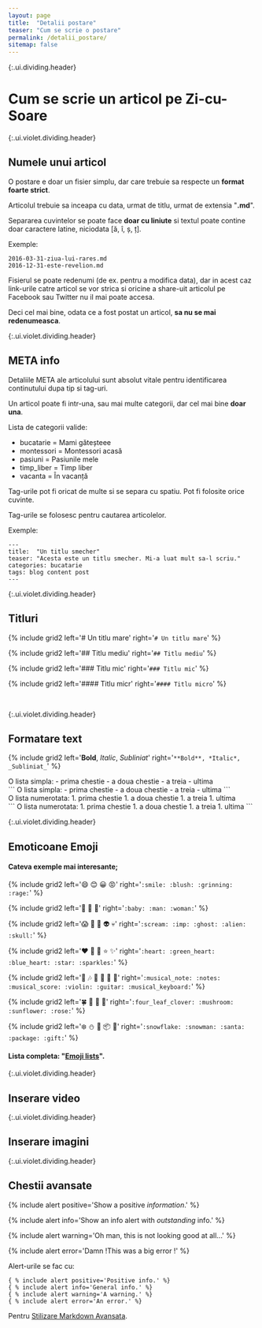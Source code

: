 ```yaml
---
layout: page
title:  "Detalii postare"
teaser: "Cum se scrie o postare"
permalink: /detalii_postare/
sitemap: false
---
```

<style>
.left { float: left }
.right { float: right }
</style>

{:.ui.dividing.header}
# Cum se scrie un articol pe Zi-cu-Soare


{:.ui.violet.dividing.header}
## Numele unui articol

O postare e doar un fisier simplu, dar care trebuie sa respecte un **format foarte strict**.

Articolul trebuie sa inceapa cu data, urmat de titlu, urmat de extensia "**.md**".

Separarea cuvintelor se poate face **doar cu liniute** si textul poate contine doar caractere
latine, niciodata [ă, î, ș, ț].

Exemple:

```
2016-03-31-ziua-lui-rares.md
2016-12-31-este-revelion.md
```

Fisierul se poate redenumi (de ex. pentru a modifica data), dar in acest caz
link-urile catre articol se vor strica si oricine a share-uit articolul pe Facebook sau Twitter
nu il mai poate accesa.

Deci cel mai bine, odata ce a fost postat un articol, **sa nu se mai redenumeasca**.


{:.ui.violet.dividing.header}
## META info

Detaliile META ale articolului sunt absolut vitale pentru identificarea continutului dupa tip si tag-uri.

Un articol poate fi intr-una, sau mai multe categorii, dar cel mai bine **doar una**.

Lista de categorii valide:
- bucatarie = Mami găteșteee
- montessori = Montessori acasă
- pasiuni = Pasiunile mele
- timp_liber = Timp liber
- vacanta = În vacanță

Tag-urile pot fi oricat de multe si se separa cu spatiu. Pot fi folosite orice cuvinte.

Tag-urile se folosesc pentru cautarea articolelor.

Exemple:

```
---
title:  "Un titlu smecher"
teaser: "Acesta este un titlu smecher. Mi-a luat mult sa-l scriu."
categories: bucatarie
tags: blog content post
---
```


{:.ui.violet.dividing.header}
## Titluri

{% include grid2 left='# Un titlu mare' right='`# Un titlu mare`' %}

{% include grid2 left='## Titlu mediu' right='`## Titlu mediu`' %}

{% include grid2 left='### Titlu mic' right='`### Titlu mic`' %}

{% include grid2 left='#### Titlu micr' right='`#### Titlu micro`' %}

<br />

{:.ui.violet.dividing.header}
## Formatare text

{% include grid2 left='**Bold**, *Italic*, _Subliniat_' right='`**Bold**, *Italic*, _Subliniat_`' %}

<div class="ui grid" markdown="1">
<div class="four wide column" markdown="1">
O lista simpla:
- prima chestie
- a doua chestie
- a treia
- ultima
</div>

<div class="eight wide column" markdown="1">
```
O lista simpla:
- prima chestie
- a doua chestie
- a treia
- ultima
```
</div>
</div>

<div class="ui grid" markdown="1">
<div class="four wide column" markdown="1">
O lista numerotata:
1. prima chestie
1. a doua chestie
1. a treia
1. ultima
</div>

<div class="eight wide column" markdown="1">
```
O lista numerotata:
1. prima chestie
1. a doua chestie
1. a treia
1. ultima
```
</div>
</div>

{:.ui.violet.dividing.header}
## Emoticoane Emoji

#### Cateva exemple mai interesante;

{% include grid2 left=':smile: :blush: :grinning: :rage:' right='`:smile: :blush: :grinning: :rage:`' %}

{% include grid2 left=':baby: :man: :woman:' right='`:baby: :man: :woman:`' %}

{% include grid2 left=':scream: :imp: :ghost: :alien: :skull:' right='`:scream: :imp: :ghost: :alien: :skull:`' %}

{% include grid2 left=':heart: :green_heart: :blue_heart: :star: :sparkles:' right='`:heart: :green_heart: :blue_heart: :star: :sparkles:`' %}

{% include grid2 left=':musical_note: :notes: :musical_score: :violin: :guitar: :musical_keyboard:' right='`:musical_note: :notes: :musical_score: :violin: :guitar: :musical_keyboard:`' %}

{% include grid2 left=':four_leaf_clover: :mushroom: :sunflower: :rose:' right='`:four_leaf_clover: :mushroom: :sunflower: :rose:`' %}

{% include grid2 left=':snowflake: :snowman: :santa: :package: :gift:' right='`:snowflake: :snowman: :santa: :package: :gift:`' %}

#### Lista completa: "[Emoji lists](http://emoji-cheat-sheet.com/)".


{:.ui.violet.dividing.header}
## Inserare video


{:.ui.violet.dividing.header}
## Inserare imagini


{:.ui.violet.dividing.header}
## Chestii avansate

{% include alert positive='Show a positive *information*.' %}

{% include alert info='Show an info alert with *outstanding* info.' %}

{% include alert warning='Oh man, this is not looking good at all...' %}

{% include alert error='Damn !This was a big error !' %}

Alert-urile se fac cu:

```
{ % include alert positive='Positive info.' %}
{ % include alert info='General info.' %}
{ % include alert warning='A warning.' %}
{ % include alert error='An error.' %}
```

Pentru [Stilizare Markdown Avansata](http://digitaldrummerj.me/styling-jekyll-markdown/).
